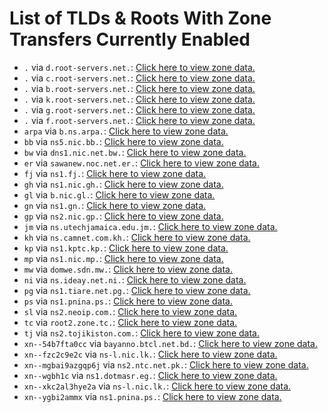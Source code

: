 # List of TLDs & Roots With Zone Transfers Currently Enabled

* `.` via `d.root-servers.net.`: [Click here to view zone data.](archives/root/d.root-servers.net.zone)
* `.` via `c.root-servers.net.`: [Click here to view zone data.](archives/root/c.root-servers.net.zone)
* `.` via `b.root-servers.net.`: [Click here to view zone data.](archives/root/b.root-servers.net.zone)
* `.` via `k.root-servers.net.`: [Click here to view zone data.](archives/root/k.root-servers.net.zone)
* `.` via `g.root-servers.net.`: [Click here to view zone data.](archives/root/g.root-servers.net.zone)
* `.` via `f.root-servers.net.`: [Click here to view zone data.](archives/root/f.root-servers.net.zone)
* `arpa` via `b.ns.arpa.`: [Click here to view zone data.](archives/arpa/b.ns.arpa.zone)
* `bb` via `ns5.nic.bb.`: [Click here to view zone data.](archives/bb/ns5.nic.bb.zone)
* `bw` via `dns1.nic.net.bw.`: [Click here to view zone data.](archives/bw/dns1.nic.net.bw.zone)
* `er` via `sawanew.noc.net.er.`: [Click here to view zone data.](archives/er/sawanew.noc.net.er.zone)
* `fj` via `ns1.fj.`: [Click here to view zone data.](archives/fj/ns1.fj.zone)
* `gh` via `ns1.nic.gh.`: [Click here to view zone data.](archives/gh/ns1.nic.gh.zone)
* `gl` via `b.nic.gl.`: [Click here to view zone data.](archives/gl/b.nic.gl.zone)
* `gn` via `ns1.gn.`: [Click here to view zone data.](archives/gn/ns1.gn.zone)
* `gp` via `ns2.nic.gp.`: [Click here to view zone data.](archives/gp/ns2.nic.gp.zone)
* `jm` via `ns.utechjamaica.edu.jm.`: [Click here to view zone data.](archives/jm/ns.utechjamaica.edu.jm.zone)
* `kh` via `ns.camnet.com.kh.`: [Click here to view zone data.](archives/kh/ns.camnet.com.kh.zone)
* `kp` via `ns1.kptc.kp.`: [Click here to view zone data.](archives/kp/ns1.kptc.kp.zone)
* `mp` via `ns1.nic.mp.`: [Click here to view zone data.](archives/mp/ns1.nic.mp.zone)
* `mw` via `domwe.sdn.mw.`: [Click here to view zone data.](archives/mw/domwe.sdn.mw.zone)
* `ni` via `ns.ideay.net.ni.`: [Click here to view zone data.](archives/ni/ns.ideay.net.ni.zone)
* `pg` via `ns1.tiare.net.pg.`: [Click here to view zone data.](archives/pg/ns1.tiare.net.pg.zone)
* `ps` via `ns1.pnina.ps.`: [Click here to view zone data.](archives/ps/ns1.pnina.ps.zone)
* `sl` via `ns2.neoip.com.`: [Click here to view zone data.](archives/sl/ns2.neoip.com.zone)
* `tc` via `root2.zone.tc.`: [Click here to view zone data.](archives/tc/root2.zone.tc.zone)
* `tj` via `ns2.tojikiston.com.`: [Click here to view zone data.](archives/tj/ns2.tojikiston.com.zone)
* `xn--54b7fta0cc` via `bayanno.btcl.net.bd.`: [Click here to view zone data.](archives/xn--54b7fta0cc/bayanno.btcl.net.bd.zone)
* `xn--fzc2c9e2c` via `ns-l.nic.lk.`: [Click here to view zone data.](archives/xn--fzc2c9e2c/ns-l.nic.lk.zone)
* `xn--mgbai9azgqp6j` via `ns2.ntc.net.pk.`: [Click here to view zone data.](archives/xn--mgbai9azgqp6j/ns2.ntc.net.pk.zone)
* `xn--wgbh1c` via `ns1.dotmasr.eg.`: [Click here to view zone data.](archives/xn--wgbh1c/ns1.dotmasr.eg.zone)
* `xn--xkc2al3hye2a` via `ns-l.nic.lk.`: [Click here to view zone data.](archives/xn--xkc2al3hye2a/ns-l.nic.lk.zone)
* `xn--ygbi2ammx` via `ns1.pnina.ps.`: [Click here to view zone data.](archives/xn--ygbi2ammx/ns1.pnina.ps.zone)
